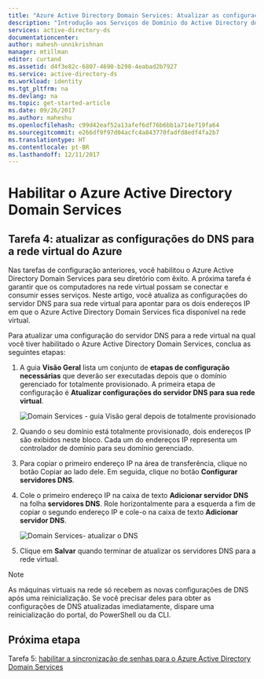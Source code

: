 ```yaml
---
title: "Azure Active Directory Domain Services: Atualizar as configurações do DNS para a rede virtual do Azure | Microsoft Docs"
description: "Introdução aos Serviços de Domínio do Active Directory do Azure"
services: active-directory-ds
documentationcenter: 
author: mahesh-unnikrishnan
manager: mtillman
editor: curtand
ms.assetid: d4f3e82c-6807-4690-b298-4eabad2b7927
ms.service: active-directory-ds
ms.workload: identity
ms.tgt_pltfrm: na
ms.devlang: na
ms.topic: get-started-article
ms.date: 09/26/2017
ms.author: maheshu
ms.openlocfilehash: c99d42eaf52a13afef6df76b6bb1a714e719fa64
ms.sourcegitcommit: e266df9f97d04acfc4a843770fadfd8edf4fa2b7
ms.translationtype: HT
ms.contentlocale: pt-BR
ms.lasthandoff: 12/11/2017
---
```

# <a name="enable-azure-active-directory-domain-services"></a>Habilitar o Azure Active Directory Domain Services

## <a name="task-4-update-dns-settings-for-the-azure-virtual-network"></a>Tarefa 4: atualizar as configurações do DNS para a rede virtual do Azure
Nas tarefas de configuração anteriores, você habilitou o Azure Active Directory Domain Services para seu diretório com êxito. A próxima tarefa é garantir que os computadores na rede virtual possam se conectar e consumir esses serviços. Neste artigo, você atualiza as configurações do servidor DNS para sua rede virtual para apontar para os dois endereços IP em que o Azure Active Directory Domain Services fica disponível na rede virtual.

Para atualizar uma configuração do servidor DNS para a rede virtual na qual você tiver habilitado o Azure Active Directory Domain Services, conclua as seguintes etapas:

1. A guia **Visão Geral** lista um conjunto de **etapas de configuração necessárias** que deverão ser executadas depois que o domínio gerenciado for totalmente provisionado. A primeira etapa de configuração é **Atualizar configurações do servidor DNS para sua rede virtual**.

    ![Domain Services - guia Visão geral depois de totalmente provisionado](./media/getting-started/domain-services-provisioned-overview.png)

2. Quando o seu domínio está totalmente provisionado, dois endereços IP são exibidos neste bloco. Cada um do endereços IP representa um controlador de domínio para seu domínio gerenciado.

3. Para copiar o primeiro endereço IP na área de transferência, clique no botão Copiar ao lado dele. Em seguida, clique no botão **Configurar servidores DNS**.

4. Cole o primeiro endereço IP na caixa de texto **Adicionar servidor DNS** na folha **servidores DNS**. Role horizontalmente para a esquerda a fim de copiar o segundo endereço IP e cole-o na caixa de texto **Adicionar servidor DNS**.

    ![Domain Services- atualizar o DNS](./media/getting-started/domain-services-update-dns.png)

5. Clique em **Salvar** quando terminar de atualizar os servidores DNS para a rede virtual.

> [!NOTE]
> As máquinas virtuais na rede só recebem as novas configurações de DNS após uma reinicialização. Se você precisar deles para obter as configurações de DNS atualizadas imediatamente, dispare uma reinicialização do portal, do PowerShell ou da CLI.
>
>

## <a name="next-step"></a>Próxima etapa
Tarefa 5: [habilitar a sincronização de senhas para o Azure Active Directory Domain Services](active-directory-ds-getting-started-password-sync.md)
